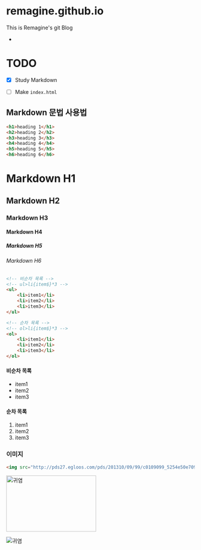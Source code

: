# remagine.github.io
This is Remagine's git Blog

-

# TODO

- [x] Study Markdown
- [ ] Make `index.html`


## Markdown 문법 사용법

```html
<h1>heading 1</h1>
<h2>heading 2</h2>
<h3>heading 3</h3>
<h4>heading 4</h4>
<h5>heading 5</h5>
<h6>heading 6</h6>
```

# Markdown H1
## Markdown H2
### Markdown H3
#### Markdown H4
##### Markdown H5
###### Markdown H6

```html
<!-- 비순차 목록 -->
<!-- ul>li{item$}*3 -->
<ul>
	<li>item1</li>
	<li>item2</li>
	<li>item3</li>
</ul>

<!-- 순차 목록 -->
<!-- ol>li{item$}*3 -->
<ol>
	<li>item1</li>
	<li>item2</li>
	<li>item3</li>
</ol>
```

#### 비순차 목록

- item1
- item2
- item3

#### 순차 목록

1. item1
1. item2
1. item3

### 이미지

```html
<img src="http://pds27.egloos.com/pds/201310/09/99/c0109099_5254e50e70934.jpg" alt="귀염">
```

<!-- ctrl shift p 후 emmet : update Image size를 사용하면 자동으로 이미지 크기 확인 가능  -->
<img src="http://pds27.egloos.com/pds/201310/09/99/c0109099_5254e50e70934.jpg" alt="귀염" width="240" height="150" >

![귀염](http://pds27.egloos.com/pds/201310/09/99/c0109099_5254e50e70934.jpg)